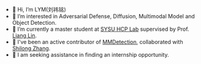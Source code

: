 - 👋 Hi, I’m LYM(刘祎铭)
- 🔭 I’m interested in Adversarial Defense, Diffusion, Multimodal Model and Object Detection.
- 🌱 I’m currently a master student at [SYSU HCP Lab](https://www.sysu-hcp.net/) supervised by Prof. [Liang Lin](https://www.sysu-hcp.net/faculty/lianglin.html).
- 💞️ I've been an active contributor of [MMDetection](https://github.com/open-mmlab/mmdetection), collaborated with [Shilong Zhang](https://jshilong.github.io/).
- 🤔 I am seeking assistance in finding an internship opportunity.

